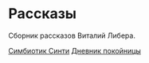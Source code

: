 # Рассказы

Сборник рассказов Виталий Либера.

[Симбиотик Синти](stories/symbiotic_сynthi.md)
[Дневник покойницы](stories/diary_of_dead_girl.md)